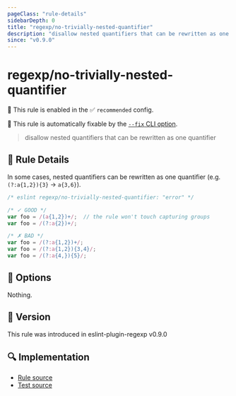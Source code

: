 ```yaml
---
pageClass: "rule-details"
sidebarDepth: 0
title: "regexp/no-trivially-nested-quantifier"
description: "disallow nested quantifiers that can be rewritten as one quantifier"
since: "v0.9.0"
---
```

# regexp/no-trivially-nested-quantifier

💼 This rule is enabled in the ✅ `recommended` config.

🔧 This rule is automatically fixable by the [`--fix` CLI option](https://eslint.org/docs/latest/user-guide/command-line-interface#--fix).

<!-- end auto-generated rule header -->

> disallow nested quantifiers that can be rewritten as one quantifier

## :book: Rule Details

In some cases, nested quantifiers can be rewritten as one quantifier (e.g. `(?:a{1,2}){3}` -> `a{3,6}`).

<eslint-code-block fix>

```js
/* eslint regexp/no-trivially-nested-quantifier: "error" */

/* ✓ GOOD */
var foo = /(a{1,2})+/;  // the rule won't touch capturing groups
var foo = /(?:a{2})+/;

/* ✗ BAD */
var foo = /(?:a{1,2})+/;
var foo = /(?:a{1,2}){3,4}/;
var foo = /(?:a{4,}){5}/;
```

</eslint-code-block>

## :wrench: Options

Nothing.

## :rocket: Version

This rule was introduced in eslint-plugin-regexp v0.9.0

## :mag: Implementation

- [Rule source](https://github.com/ota-meshi/eslint-plugin-regexp/blob/master/lib/rules/no-trivially-nested-quantifier.ts)
- [Test source](https://github.com/ota-meshi/eslint-plugin-regexp/blob/master/tests/lib/rules/no-trivially-nested-quantifier.ts)
